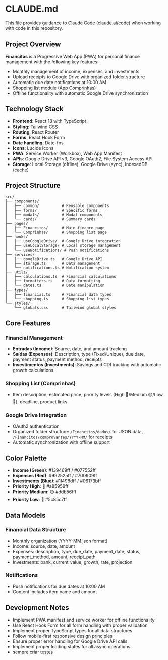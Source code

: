 # CLAUDE.md

This file provides guidance to Claude Code (claude.ai/code) when working with code in this repository.

## Project Overview

**Financitos** is a Progressive Web App (PWA) for personal finance management with the following key features:
- Monthly management of income, expenses, and investments
- Upload receipts to Google Drive with organized folder structure
- Automatic due date notifications at 10:00 AM
- Shopping list module (App Comprinhas)
- Offline functionality with automatic Google Drive synchronization

## Technology Stack

- **Frontend**: React 18 with TypeScript
- **Styling**: Tailwind CSS
- **Routing**: React Router
- **Forms**: React Hook Form
- **Date handling**: Date-fns
- **Icons**: Lucide Icons
- **PWA**: Service Worker (Workbox), Web App Manifest
- **APIs**: Google Drive API v3, Google OAuth2, File System Access API
- **Storage**: Local Storage (offline), Google Drive (sync), IndexedDB (cache)

## Project Structure

```
src/
├── components/
│   ├── common/          # Reusable components
│   ├── forms/           # Specific forms
│   ├── modals/          # Modal components
│   └── cards/           # Summary cards
├── pages/
│   ├── Financitos/      # Main finance page
│   └── Comprinhas/      # Shopping list page
├── hooks/
│   ├── useGoogleDrive/  # Google Drive integration
│   ├── useLocalStorage/ # Local storage management
│   └── useNotifications/ # Push notifications
├── services/
│   ├── googleDrive.ts   # Google Drive API
│   ├── storage.ts       # Data management
│   └── notifications.ts # Notification system
├── utils/
│   ├── calculations.ts  # Financial calculations
│   ├── formatters.ts    # Data formatting
│   └── dates.ts         # Date manipulation
├── types/
│   ├── financial.ts     # Financial data types
│   └── shopping.ts      # Shopping list types
└── styles/
    └── globals.css      # Tailwind global styles
```

## Core Features

### Financial Management
- **Entradas (Income)**: Source, date, and amount tracking
- **Saídas (Expenses)**: Description, type (Fixed/Unique), due date, payment status, payment method, receipts
- **Investimentos (Investments)**: Savings and CDI tracking with automatic growth calculations

### Shopping List (Comprinhas)
- Item description, estimated price, priority levels (High 🔴/Medium 🟡/Low 🔵), deadline, product links

### Google Drive Integration
- OAuth2 authentication
- Organized folder structure: `/Financitos/dados/` for JSON data, `/Financitos/comprovantes/YYYY-MM/` for receipts
- Automatic synchronization with offline support

## Color Palette

- **Income (Green)**: #139469ff / #077552ff
- **Expenses (Red)**: #992525ff / #700909ff
- **Investments (Blue)**: #1f498dff / #06173bff
- **Priority High**: 🔴 #a85959ff
- **Priority Medium**: 🟡 #ddb56fff
- **Priority Low**: 🔵 #5c85c7ff

## Data Models

### Financial Data Structure
- Monthly organization (YYYY-MM.json format)
- Income: source, date, amount
- Expenses: description, type, due_date, payment_date, status, payment_method, amount, receipt_path
- Investments: bank, current_value, growth, rate, projection

### Notifications
- Push notifications for due dates at 10:00 AM
- Content includes item name and amount

## Development Notes

- Implement PWA manifest and service worker for offline functionality
- Use React Hook Form for all form handling with proper validation
- Implement proper TypeScript types for all data structures
- Follow mobile-first responsive design principles
- Ensure proper error handling for Google Drive API calls
- Implement proper loading states for all async operations
- sempre criar testes